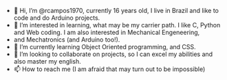 - 👋 Hi, I’m @rcampos1970, currently 16 years old, I live in Brazil and like to code and do Arduino projects. 
- 👀 I’m interested in learning, what may be my carrier path. I like C, Python and Web coding. I am also interested in Mechanical Engeneering, 
- and Mechatronics (and Arduino too!).
- 🌱 I’m currently learning Object Oriented programming, and CSS.
- 💞️ I’m looking to collaborate on projects, so I can excel my abilities and also master my english.
- 📫 How to reach me (I am afraid that may turn out to be impossible)

<!---
rcampos1970/rcampos1970 is a ✨ special ✨ repository because its `README.md` (this file) appears on your GitHub profile.
You can click the Preview link to take a look at your changes.
--->
